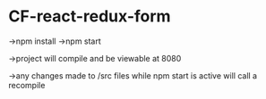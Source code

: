 # CF-react-redux-form

->npm install
->npm start

->project will compile and be viewable at 8080

->any changes made to /src files while npm start is active will call a recompile
